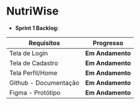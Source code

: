 # NutriWise



- **Sprint 1 Backlog:**

| Requisitos        |  Progresso                       |
|---------------------|---------------------------------|
| Tela de Login    | **Em Andamento**         |
| Tela de Cadastro    | **Em Andamento**        |
| Tela Perfil/Home  | **Em Andamento**         |
| Github - Documentação | **Em Andamento**        |
| Figma - Protótipo | **Em Andamento**        |



